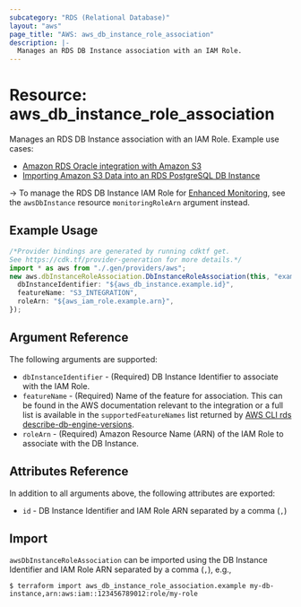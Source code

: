 ```yaml
---
subcategory: "RDS (Relational Database)"
layout: "aws"
page_title: "AWS: aws_db_instance_role_association"
description: |-
  Manages an RDS DB Instance association with an IAM Role.
---
```


# Resource: aws\_db\_instance\_role\_association

Manages an RDS DB Instance association with an IAM Role. Example use cases:

* [Amazon RDS Oracle integration with Amazon S3](https://docs.aws.amazon.com/AmazonRDS/latest/UserGuide/oracle-s3-integration.html)
* [Importing Amazon S3 Data into an RDS PostgreSQL DB Instance](https://docs.aws.amazon.com/AmazonRDS/latest/UserGuide/USER_PostgreSQL.S3Import.html)

\-> To manage the RDS DB Instance IAM Role for [Enhanced Monitoring](https://docs.aws.amazon.com/AmazonRDS/latest/UserGuide/USER_Monitoring.OS.html), see the `awsDbInstance` resource `monitoringRoleArn` argument instead.

## Example Usage

```typescript
/*Provider bindings are generated by running cdktf get.
See https://cdk.tf/provider-generation for more details.*/
import * as aws from "./.gen/providers/aws";
new aws.dbInstanceRoleAssociation.DbInstanceRoleAssociation(this, "example", {
  dbInstanceIdentifier: "${aws_db_instance.example.id}",
  featureName: "S3_INTEGRATION",
  roleArn: "${aws_iam_role.example.arn}",
});

```

## Argument Reference

The following arguments are supported:

* `dbInstanceIdentifier` - (Required) DB Instance Identifier to associate with the IAM Role.
* `featureName` - (Required) Name of the feature for association. This can be found in the AWS documentation relevant to the integration or a full list is available in the `supportedFeatureNames` list returned by [AWS CLI rds describe-db-engine-versions](https://docs.aws.amazon.com/cli/latest/reference/rds/describe-db-engine-versions.html).
* `roleArn` - (Required) Amazon Resource Name (ARN) of the IAM Role to associate with the DB Instance.

## Attributes Reference

In addition to all arguments above, the following attributes are exported:

* `id` - DB Instance Identifier and IAM Role ARN separated by a comma (`,`)

## Import

`awsDbInstanceRoleAssociation` can be imported using the DB Instance Identifier and IAM Role ARN separated by a comma (`,`), e.g.,

```console
$ terraform import aws_db_instance_role_association.example my-db-instance,arn:aws:iam::123456789012:role/my-role
```
